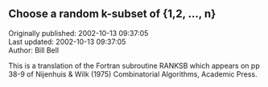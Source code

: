 ## Choose a random k-subset of {1,2, ..., n}  
Originally published: 2002-10-13 09:37:05  
Last updated: 2002-10-13 09:37:05  
Author: Bill Bell  
  
This is a translation of the Fortran subroutine RANKSB which appears on pp 38-9 of Nijenhuis & Wilk (1975) Combinatorial Algorithms, Academic Press.